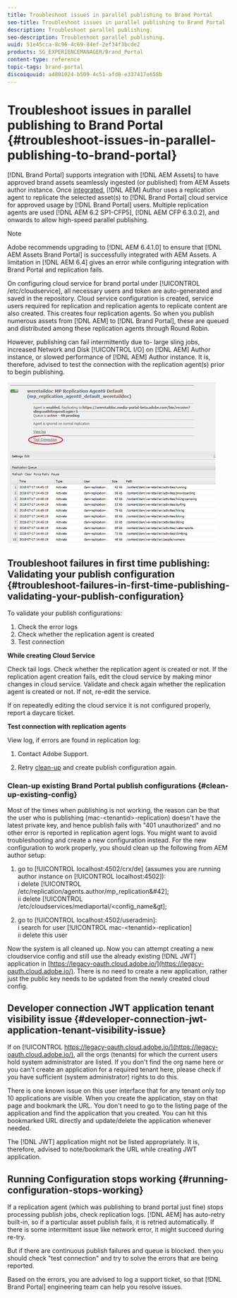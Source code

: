 ```yaml
---
title: Troubleshoot issues in parallel publishing to Brand Portal
seo-title: Troubleshoot issues in parallel publishing to Brand Portal
description: Troubleshoot parallel publishing.
seo-description: Troubleshoot parallel publishing.
uuid: 51e45cca-8c96-4c69-84ef-2ef34f3bcde2
products: SG_EXPERIENCEMANAGER/Brand_Portal
content-type: reference
topic-tags: brand-portal
discoiquuid: a4801024-b509-4c51-afd8-e337417e658b
---
```


# Troubleshoot issues in parallel publishing to Brand Portal {#troubleshoot-issues-in-parallel-publishing-to-brand-portal}

[!DNL Brand Portal] supports integration with [!DNL AEM Assets] to have approved brand assets seamlessly ingested (or published) from AEM Assets author instance. Once [integrated](https://helpx.adobe.com/experience-manager/6-5/assets/using/brand-portal-configuring-integration.html), [!DNL AEM] Author uses a replication agent to replicate the selected asset(s) to [!DNL Brand Portal] cloud service for approved usage by [!DNL Brand Portal] users. Multiple replication agents are used [!DNL AEM 6.2 SP1-CFP5], [!DNL AEM CFP 6.3.0.2], and onwards to allow high-speed parallel publishing.

>[!NOTE]
>
>Adobe recommends upgrading to [!DNL AEM 6.4.1.0] to ensure that [!DNL AEM Assets Brand Portal] is successfully integrated with AEM Assets. A limitation in [!DNL AEM 6.4] gives an error while configuring integration with Brand Portal and replication fails.

On configuring cloud service for brand portal under [!UICONTROL /etc/cloudservice], all necessary users and token are auto-generated and saved in the repository. Cloud service configuration is created, service users required for replication and replication agents to replicate content are also created. This creates four replication agents. So when you publish numerous assets from [!DNL AEM] to [!DNL Brand Portal], these are queued and distributed among these replication agents through Round Robin.

However, publishing can fail intermittently due to- large sling jobs, increased Network and Disk [!UICONTROL I/O] on [!DNL AEM] Author instance, or slowed performance of [!DNL AEM] Author instance. It is, therefore, advised to test the connection with the replication agent(s) prior to begin publishing.

![](assets/test-connection.png) 

## Troubleshoot failures in first time publishing: Validating your publish configuration {#troubleshoot-failures-in-first-time-publishing-validating-your-publish-configuration}

To validate your publish configurations:

1. Check the error logs
2. Check whether the replication agent is created
3. Test connection

**While creating Cloud Service**

Check tail logs. Check whether the replication agent is created or not. If the replication agent creation fails, edit the cloud service by making minor changes in cloud service. Validate and check again whether the replication agent is created or not. If not, re-edit the service.

If on repeatedly editing the cloud service it is not configured properly, report a daycare ticket.

**Test connection with replication agents**

View log, if errors are found in replication log:

1. Contact Adobe Support.

2. Retry [clean-up](../using/troubleshoot-parallel-publishing.md#clean-up-existing-config) and create publish configuration again.

<!--
Comment Type: remark
Last Modified By: Mini Gulati (mgulati)
Last Modified Date: 2018-06-21T22:56:21.256-0400
<p>?? check and compare public key. At times public key is different</p>
<p>?? another thing to check in /useradmin</p>
-->

### Clean-up existing Brand Portal publish configurations {#clean-up-existing-config}

Most of the times when publishing is not working, the reason can be that the user who is publishing (mac-&lt;tenantid&gt;-replication) doesn't have the latest private key, and hence publish fails with "401 unauthorized" and no other error is reported in replication agent logs. You might want to avoid troubleshooting and create a new configuration instead. For the new configuration to work properly, you should clean up the following from AEM author setup:

1. go to [!UICONTROL localhost:4502/crx/de] (assumes you are running author instance on [!UICONTROL localhost:4502]):  
   i delete [!UICONTROL /etc/replication/agents.author/mp_replication&#42];  
   ii delete [!UICONTROL /etc/cloudservices/mediaportal/&lt;config_name&gt];

2. go to [!UICONTROL localhost:4502/useradmin]:  
   i search for user [!UICONTROL mac-&lt;tenantid&gt;-replication]  
   ii delete this user

Now the system is all cleaned up. Now you can attempt creating a new  cloudservice  config and still use the already existing [!DNL JWT] application in [https://legacy-oauth.cloud.adobe.io/](https://legacy-oauth.cloud.adobe.io/). There is no need to create a new application, rather just the public key needs to be updated from the newly created cloud config.

## Developer connection JWT application tenant visibility issue {#developer-connection-jwt-application-tenant-visibility-issue}

If on [!UICONTROL https://legacy-oauth.cloud.adobe.io/](https://legacy-oauth.cloud.adobe.io/), all the  orgs  (tenants) for which the current users hold system administrator are listed. If you don't find the org name here or you can't create an application for a required tenant here, please check if you have sufficient (system administrator) rights to do this.

There is one known issue on this user interface that for any tenant only top 10 applications are visible. When you create the application, stay on that page and bookmark the URL. You don't need to go to the listing page of the application and find the application that you created. You can hit this bookmarked URL directly and update/delete the application whenever needed.

The [!DNL JWT] application might not be listed appropriately. It is, therefore, advised to note/bookmark the URL while creating JWT application.

## Running Configuration stops working {#running-configuration-stops-working}

<!--
Comment Type: draft

<p>If the running configuration stops working, either of the following two possibilities
<g class="gr_ gr_15 gr-alert gr_gramm gr_inline_cards gr_run_anim Grammar multiReplace" data-gr-id="15" id="15" style="font-size: 12px;">
are
</g> there:</p>
<p>1.
<g class="gr_ gr_14 gr-alert gr_gramm gr_inline_cards gr_run_anim Grammar only-ins doubleReplace replaceWithoutSep" data-gr-id="14" id="14">
Connection
</g> has failed, or</p>
<p>2. Publish has failed with permission to dam-replication-service denied, while connection has passed </p>
<p>If the connection has failed [1], the
<g class="gr_ gr_10 gr-alert gr_spell gr_inline_cards gr_run_anim ContextualSpelling ins-del multiReplace" data-gr-id="10" id="10">
fail safe
</g> way to fix it is to <a href="../using/troubleshoot-parallel-publishing.md#main-pars-header-1664955658">clean up</a> the existing Brand Portal publish configuration and recreate a publish configuration. </p>
<p>However, if the
<g class="gr_ gr_18 gr-alert gr_spell gr_inline_cards gr_run_anim ContextualSpelling" data-gr-id="18" id="18">
publish
</g> has failed with
<g class="gr_ gr_16 gr-alert gr_gramm gr_inline_cards gr_run_anim Grammar only-ins doubleReplace replaceWithoutSep" data-gr-id="16" id="16">
permission
</g> denied to dam-replication-service, raise a support ticket.</p>
-->

If a replication agent (which was publishing to brand portal just fine) stops processing publish jobs, check replication logs. [!DNL AEM] has auto-retry built-in, so if a particular asset publish fails, it is retried automatically. If there is some intermittent issue like network error, it might succeed during re-try.

But if there are continuous publish failures and queue is blocked. then you should check "test connection" and try to solve the errors that are being reported.

Based on the errors, you are advised to log a support ticket, so that [!DNL Brand Portal] engineering team can help you resolve issues.
